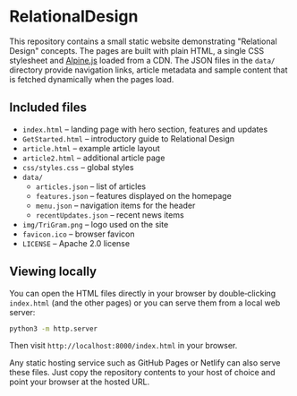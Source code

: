 # RelationalDesign

This repository contains a small static website demonstrating "Relational Design" concepts. The pages are built with plain HTML, a single CSS stylesheet and [Alpine.js](https://alpinejs.dev/) loaded from a CDN. The JSON files in the `data/` directory provide navigation links, article metadata and sample content that is fetched dynamically when the pages load.

## Included files

- `index.html` – landing page with hero section, features and updates
- `GetStarted.html` – introductory guide to Relational Design
- `article.html` – example article layout
- `article2.html` – additional article page
- `css/styles.css` – global styles
- `data/`
  - `articles.json` – list of articles
  - `features.json` – features displayed on the homepage
  - `menu.json` – navigation items for the header
  - `recentUpdates.json` – recent news items
- `img/TriGram.png` – logo used on the site
- `favicon.ico` – browser favicon
- `LICENSE` – Apache 2.0 license

## Viewing locally

You can open the HTML files directly in your browser by double‑clicking `index.html` (and the other pages) or you can serve them from a local web server:

```bash
python3 -m http.server
```

Then visit `http://localhost:8000/index.html` in your browser.

Any static hosting service such as GitHub Pages or Netlify can also serve these files. Just copy the repository contents to your host of choice and point your browser at the hosted URL.
